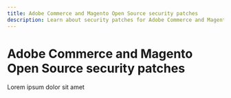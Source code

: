 ```yaml
---
title: Adobe Commerce and Magento Open Source security patches
description: Learn about security patches for Adobe Commerce and Magento Open Source.
---
```


# Adobe Commerce and Magento Open Source security patches

Lorem ipsum dolor sit amet

